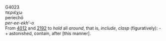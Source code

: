 G4023  
περιέχω  
periechō  
*per-ee-ekh‘-o*  
From [4012](g4012) and [2192](g2192) to *hold* all *around*, that is,
*include*, *clasp* (figuratively): - + astonished, contain, after \[this
manner\].  
